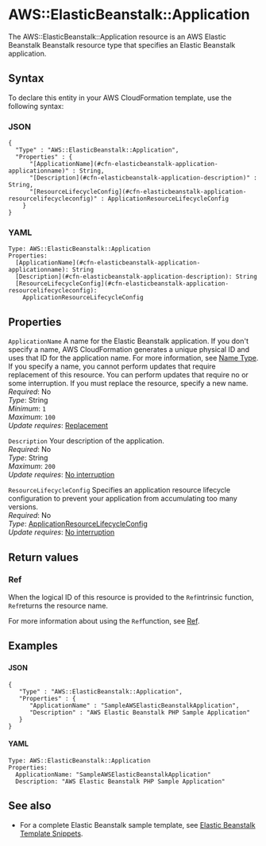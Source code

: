 # AWS::ElasticBeanstalk::Application<a name="aws-resource-elasticbeanstalk-application"></a>

The AWS::ElasticBeanstalk::Application resource is an AWS Elastic Beanstalk Beanstalk resource type that specifies an Elastic Beanstalk application\.

## Syntax<a name="aws-resource-elasticbeanstalk-application-syntax"></a>

To declare this entity in your AWS CloudFormation template, use the following syntax:

### JSON<a name="aws-resource-elasticbeanstalk-application-syntax.json"></a>

```
{
  "Type" : "AWS::ElasticBeanstalk::Application",
  "Properties" : {
      "[ApplicationName](#cfn-elasticbeanstalk-application-applicationname)" : String,
      "[Description](#cfn-elasticbeanstalk-application-description)" : String,
      "[ResourceLifecycleConfig](#cfn-elasticbeanstalk-application-resourcelifecycleconfig)" : ApplicationResourceLifecycleConfig
    }
}
```

### YAML<a name="aws-resource-elasticbeanstalk-application-syntax.yaml"></a>

```
Type: AWS::ElasticBeanstalk::Application
Properties: 
  [ApplicationName](#cfn-elasticbeanstalk-application-applicationname): String
  [Description](#cfn-elasticbeanstalk-application-description): String
  [ResourceLifecycleConfig](#cfn-elasticbeanstalk-application-resourcelifecycleconfig): 
    ApplicationResourceLifecycleConfig
```

## Properties<a name="aws-resource-elasticbeanstalk-application-properties"></a>

`ApplicationName`  <a name="cfn-elasticbeanstalk-application-applicationname"></a>
A name for the Elastic Beanstalk application\. If you don't specify a name, AWS CloudFormation generates a unique physical ID and uses that ID for the application name\. For more information, see [Name Type](https://docs.aws.amazon.com/AWSCloudFormation/latest/UserGuide/aws-properties-name.html)\.  
If you specify a name, you cannot perform updates that require replacement of this resource\. You can perform updates that require no or some interruption\. If you must replace the resource, specify a new name\.
*Required*: No  
*Type*: String  
*Minimum*: `1`  
*Maximum*: `100`  
*Update requires*: [Replacement](https://docs.aws.amazon.com/AWSCloudFormation/latest/UserGuide/using-cfn-updating-stacks-update-behaviors.html#update-replacement)

`Description`  <a name="cfn-elasticbeanstalk-application-description"></a>
Your description of the application\.  
*Required*: No  
*Type*: String  
*Maximum*: `200`  
*Update requires*: [No interruption](https://docs.aws.amazon.com/AWSCloudFormation/latest/UserGuide/using-cfn-updating-stacks-update-behaviors.html#update-no-interrupt)

`ResourceLifecycleConfig`  <a name="cfn-elasticbeanstalk-application-resourcelifecycleconfig"></a>
Specifies an application resource lifecycle configuration to prevent your application from accumulating too many versions\.  
*Required*: No  
*Type*: [ApplicationResourceLifecycleConfig](aws-properties-elasticbeanstalk-application-applicationresourcelifecycleconfig.md)  
*Update requires*: [No interruption](https://docs.aws.amazon.com/AWSCloudFormation/latest/UserGuide/using-cfn-updating-stacks-update-behaviors.html#update-no-interrupt)

## Return values<a name="aws-resource-elasticbeanstalk-application-return-values"></a>

### Ref<a name="aws-resource-elasticbeanstalk-application-return-values-ref"></a>

When the logical ID of this resource is provided to the `Ref`intrinsic function, `Ref`returns the resource name\.

For more information about using the `Ref`function, see [Ref](https://docs.aws.amazon.com/AWSCloudFormation/latest/UserGuide/intrinsic-function-reference-ref.html)\.

## Examples<a name="aws-resource-elasticbeanstalk-application--examples"></a>

### <a name="aws-resource-elasticbeanstalk-application--examples--"></a>

#### JSON<a name="aws-resource-elasticbeanstalk-application--examples----json"></a>

```
{
   "Type" : "AWS::ElasticBeanstalk::Application",
   "Properties" : {
      "ApplicationName" : "SampleAWSElasticBeanstalkApplication",
      "Description" : "AWS Elastic Beanstalk PHP Sample Application"
   }
}
```

#### YAML<a name="aws-resource-elasticbeanstalk-application--examples----yaml"></a>

```
Type: AWS::ElasticBeanstalk::Application
Properties: 
  ApplicationName: "SampleAWSElasticBeanstalkApplication"
  Description: "AWS Elastic Beanstalk PHP Sample Application"
```

## See also<a name="aws-resource-elasticbeanstalk-application--seealso"></a>
+ For a complete Elastic Beanstalk sample template, see [Elastic Beanstalk Template Snippets](https://docs.aws.amazon.com/AWSCloudFormation/latest/UserGuide/quickref-elasticbeanstalk.html)\.
